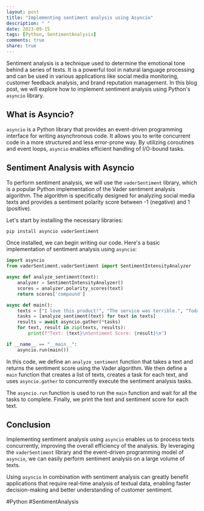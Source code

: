 ```yaml
---
layout: post
title: "Implementing sentiment analysis using Asyncio"
description: " "
date: 2023-09-15
tags: [Python, SentimentAnalysis]
comments: true
share: true
---
```


Sentiment analysis is a technique used to determine the emotional tone behind a series of texts. It is a powerful tool in natural language processing and can be used in various applications like social media monitoring, customer feedback analysis, and brand reputation management. In this blog post, we will explore how to implement sentiment analysis using Python's `asyncio` library.

## What is Asyncio?

`asyncio` is a Python library that provides an event-driven programming interface for writing asynchronous code. It allows you to write concurrent code in a more structured and less error-prone way. By utilizing coroutines and event loops, `asyncio` enables efficient handling of I/O-bound tasks.

## Sentiment Analysis with Asyncio

To perform sentiment analysis, we will use the `vaderSentiment` library, which is a popular Python implementation of the Vader sentiment analysis algorithm. The algorithm is specifically designed for analyzing social media texts and provides a sentiment polarity score between -1 (negative) and 1 (positive).

Let's start by installing the necessary libraries:

```python
pip install asyncio vaderSentiment
```

Once installed, we can begin writing our code. Here's a basic implementation of sentiment analysis using `asyncio`:

```python
import asyncio
from vaderSentiment.vaderSentiment import SentimentIntensityAnalyzer

async def analyze_sentiment(text):
    analyzer = SentimentIntensityAnalyzer()
    scores = analyzer.polarity_scores(text)
    return scores['compound']

async def main():
    texts = ["I love this product!", "The service was terrible.", "Today is a beautiful day!"]
    tasks = [analyze_sentiment(text) for text in texts]
    results = await asyncio.gather(*tasks)
    for text, result in zip(texts, results):
        print(f"Text: {text}\nSentiment Score: {result}\n")

if __name__ == "__main__":
    asyncio.run(main())
```

In this code, we define an `analyze_sentiment` function that takes a text and returns the sentiment score using the Vader algorithm. We then define a `main` function that creates a list of texts, creates a task for each text, and uses `asyncio.gather` to concurrently execute the sentiment analysis tasks.

The `asyncio.run` function is used to run the `main` function and wait for all the tasks to complete. Finally, we print the text and sentiment score for each text.

## Conclusion

Implementing sentiment analysis using `asyncio` enables us to process texts concurrently, improving the overall efficiency of the analysis. By leveraging the `vaderSentiment` library and the event-driven programming model of `asyncio`, we can easily perform sentiment analysis on a large volume of texts.

Using `asyncio` in combination with sentiment analysis can greatly benefit applications that require real-time analysis of textual data, enabling faster decision-making and better understanding of customer sentiment.

#Python #SentimentAnalysis